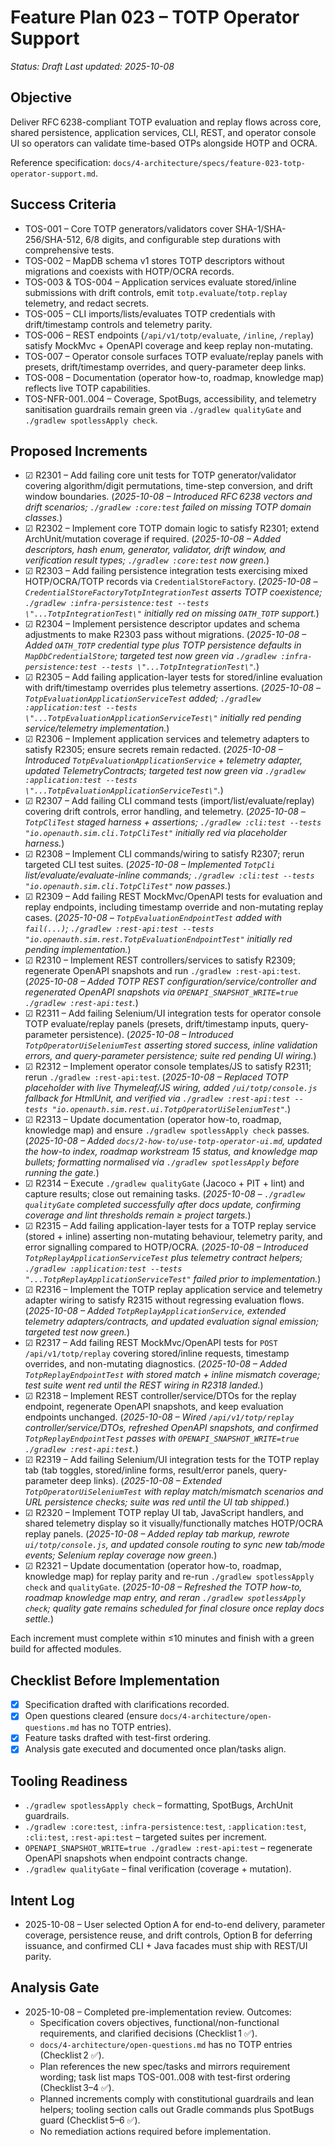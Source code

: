 # Feature Plan 023 – TOTP Operator Support

_Status: Draft_
_Last updated: 2025-10-08_

## Objective
Deliver RFC 6238-compliant TOTP evaluation and replay flows across core, shared persistence, application services, CLI, REST, and operator console UI so operators can validate time-based OTPs alongside HOTP and OCRA.

Reference specification: `docs/4-architecture/specs/feature-023-totp-operator-support.md`.

## Success Criteria
- TOS-001 – Core TOTP generators/validators cover SHA-1/SHA-256/SHA-512, 6/8 digits, and configurable step durations with comprehensive tests.
- TOS-002 – MapDB schema v1 stores TOTP descriptors without migrations and coexists with HOTP/OCRA records.
- TOS-003 & TOS-004 – Application services evaluate stored/inline submissions with drift controls, emit `totp.evaluate`/`totp.replay` telemetry, and redact secrets.
- TOS-005 – CLI imports/lists/evaluates TOTP credentials with drift/timestamp controls and telemetry parity.
- TOS-006 – REST endpoints (`/api/v1/totp/evaluate`, `/inline`, `/replay`) satisfy MockMvc + OpenAPI coverage and keep replay non-mutating.
- TOS-007 – Operator console surfaces TOTP evaluate/replay panels with presets, drift/timestamp overrides, and query-parameter deep links.
- TOS-008 – Documentation (operator how-to, roadmap, knowledge map) reflects live TOTP capabilities.
- TOS-NFR-001..004 – Coverage, SpotBugs, accessibility, and telemetry sanitisation guardrails remain green via `./gradlew qualityGate` and `./gradlew spotlessApply check`.

## Proposed Increments
- ☑ R2301 – Add failing core unit tests for TOTP generator/validator covering algorithm/digit permutations, time-step conversion, and drift window boundaries. (_2025-10-08 – Introduced RFC 6238 vectors and drift scenarios; `./gradlew :core:test` failed on missing TOTP domain classes._)
- ☑ R2302 – Implement core TOTP domain logic to satisfy R2301; extend ArchUnit/mutation coverage if required. (_2025-10-08 – Added descriptors, hash enum, generator, validator, drift window, and verification result types; `./gradlew :core:test` now green._)
- ☑ R2303 – Add failing persistence integration tests exercising mixed HOTP/OCRA/TOTP records via `CredentialStoreFactory`. (_2025-10-08 – `CredentialStoreFactoryTotpIntegrationTest` asserts TOTP coexistence; `./gradlew :infra-persistence:test --tests \"...TotpIntegrationTest\"` initially red on missing `OATH_TOTP` support._)
- ☑ R2304 – Implement persistence descriptor updates and schema adjustments to make R2303 pass without migrations. (_2025-10-08 – Added `OATH_TOTP` credential type plus TOTP persistence defaults in `MapDbCredentialStore`; targeted test now green via `./gradlew :infra-persistence:test --tests \"...TotpIntegrationTest\"`._)
- ☑ R2305 – Add failing application-layer tests for stored/inline evaluation with drift/timestamp overrides plus telemetry assertions. (_2025-10-08 – `TotpEvaluationApplicationServiceTest` added; `./gradlew :application:test --tests \"...TotpEvaluationApplicationServiceTest\"` initially red pending service/telemetry implementation._)
- ☑ R2306 – Implement application services and telemetry adapters to satisfy R2305; ensure secrets remain redacted. (_2025-10-08 – Introduced `TotpEvaluationApplicationService` + telemetry adapter, updated TelemetryContracts; targeted test now green via `./gradlew :application:test --tests \"...TotpEvaluationApplicationServiceTest\"`._)
- ☑ R2307 – Add failing CLI command tests (import/list/evaluate/replay) covering drift controls, error handling, and telemetry. (_2025-10-08 – `TotpCliTest` staged harness + assertions; `./gradlew :cli:test --tests "io.openauth.sim.cli.TotpCliTest"` initially red via placeholder harness._)
- ☑ R2308 – Implement CLI commands/wiring to satisfy R2307; rerun targeted CLI test suites. (_2025-10-08 – Implemented `TotpCli` list/evaluate/evaluate-inline commands; `./gradlew :cli:test --tests "io.openauth.sim.cli.TotpCliTest"` now passes._)
- ☑ R2309 – Add failing REST MockMvc/OpenAPI tests for evaluation and replay endpoints, including timestamp override and non-mutating replay cases. (_2025-10-08 – `TotpEvaluationEndpointTest` added with `fail(...)`; `./gradlew :rest-api:test --tests "io.openauth.sim.rest.TotpEvaluationEndpointTest"` initially red pending implementation._)
- ☑ R2310 – Implement REST controllers/services to satisfy R2309; regenerate OpenAPI snapshots and run `./gradlew :rest-api:test`. (_2025-10-08 – Added TOTP REST configuration/service/controller and regenerated OpenAPI snapshots via `OPENAPI_SNAPSHOT_WRITE=true ./gradlew :rest-api:test`._)
- ☑ R2311 – Add failing Selenium/UI integration tests for operator console TOTP evaluate/replay panels (presets, drift/timestamp inputs, query-parameter persistence). (_2025-10-08 – Introduced `TotpOperatorUiSeleniumTest` asserting stored success, inline validation errors, and query-parameter persistence; suite red pending UI wiring._)
- ☑ R2312 – Implement operator console templates/JS to satisfy R2311; rerun `./gradlew :rest-api:test`. (_2025-10-08 – Replaced TOTP placeholder with live Thymeleaf/JS wiring, added `/ui/totp/console.js` fallback for HtmlUnit, and verified via `./gradlew :rest-api:test --tests "io.openauth.sim.rest.ui.TotpOperatorUiSeleniumTest"`._)
- ☑ R2313 – Update documentation (operator how-to, roadmap, knowledge map) and ensure `./gradlew spotlessApply check` passes. (_2025-10-08 – Added `docs/2-how-to/use-totp-operator-ui.md`, updated the how-to index, roadmap workstream 15 status, and knowledge map bullets; formatting normalised via `./gradlew spotlessApply` before running the gate._)
- ☑ R2314 – Execute `./gradlew qualityGate` (Jacoco + PIT + lint) and capture results; close out remaining tasks. (_2025-10-08 – `./gradlew qualityGate` completed successfully after docs update, confirming coverage and lint thresholds remain ≥ project targets._)
- ☑ R2315 – Add failing application-layer tests for a TOTP replay service (stored + inline) asserting non-mutating behaviour, telemetry parity, and error signalling compared to HOTP/OCRA. (_2025-10-08 – Introduced `TotpReplayApplicationServiceTest` plus telemetry contract helpers; `./gradlew :application:test --tests "...TotpReplayApplicationServiceTest"` failed prior to implementation._)
- ☑ R2316 – Implement the TOTP replay application service and telemetry adapter wiring to satisfy R2315 without regressing evaluation flows. (_2025-10-08 – Added `TotpReplayApplicationService`, extended telemetry adapters/contracts, and updated evaluation signal emission; targeted test now green._)
- ☑ R2317 – Add failing REST MockMvc/OpenAPI tests for `POST /api/v1/totp/replay` covering stored/inline requests, timestamp overrides, and non-mutating diagnostics. (_2025-10-08 – Added `TotpReplayEndpointTest` with stored match + inline mismatch coverage; test suite went red until the REST wiring in R2318 landed._)
- ☑ R2318 – Implement REST controller/service/DTOs for the replay endpoint, regenerate OpenAPI snapshots, and keep evaluation endpoints unchanged. (_2025-10-08 – Wired `/api/v1/totp/replay` controller/service/DTOs, refreshed OpenAPI snapshots, and confirmed `TotpReplayEndpointTest` passes with `OPENAPI_SNAPSHOT_WRITE=true ./gradlew :rest-api:test`._)
- ☑ R2319 – Add failing Selenium/UI integration tests for the TOTP replay tab (tab toggles, stored/inline forms, result/error panels, query-parameter deep links). (_2025-10-08 – Extended `TotpOperatorUiSeleniumTest` with replay match/mismatch scenarios and URL persistence checks; suite was red until the UI tab shipped._)
- ☑ R2320 – Implement TOTP replay UI tab, JavaScript handlers, and shared telemetry display so it visually/functionally matches HOTP/OCRA replay panels. (_2025-10-08 – Added replay tab markup, rewrote `ui/totp/console.js`, and updated console routing to sync new tab/mode events; Selenium replay coverage now green._)
- ☑ R2321 – Update documentation (operator how-to, roadmap, knowledge map) for replay parity and re-run `./gradlew spotlessApply check` and `qualityGate`. (_2025-10-08 – Refreshed the TOTP how-to, roadmap knowledge map entry, and reran `./gradlew spotlessApply check`; quality gate remains scheduled for final closure once replay docs settle._)

Each increment must complete within ≤10 minutes and finish with a green build for affected modules.

## Checklist Before Implementation
- [x] Specification drafted with clarifications recorded.
- [x] Open questions cleared (ensure `docs/4-architecture/open-questions.md` has no TOTP entries).
- [x] Feature tasks drafted with test-first ordering.
- [x] Analysis gate executed and documented once plan/tasks align.

## Tooling Readiness
- `./gradlew spotlessApply check` – formatting, SpotBugs, ArchUnit guardrails.
- `./gradlew :core:test`, `:infra-persistence:test`, `:application:test`, `:cli:test`, `:rest-api:test` – targeted suites per increment.
- `OPENAPI_SNAPSHOT_WRITE=true ./gradlew :rest-api:test` – regenerate OpenAPI snapshots when endpoint contracts change.
- `./gradlew qualityGate` – final verification (coverage + mutation).

## Intent Log
- 2025-10-08 – User selected Option A for end-to-end delivery, parameter coverage, persistence reuse, and drift controls, Option B for deferring issuance, and confirmed CLI + Java facades must ship with REST/UI parity.

## Analysis Gate
- 2025-10-08 – Completed pre-implementation review. Outcomes:
  - Specification covers objectives, functional/non-functional requirements, and clarified decisions (Checklist 1 ✅).
  - `docs/4-architecture/open-questions.md` has no TOTP entries (Checklist 2 ✅).
  - Plan references the new spec/tasks and mirrors requirement wording; task list maps TOS-001..008 with test-first ordering (Checklist 3–4 ✅).
  - Planned increments comply with constitutional guardrails and lean helpers; tooling section calls out Gradle commands plus SpotBugs guard (Checklist 5–6 ✅).
  - No remediation actions required before implementation.
